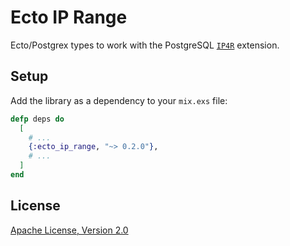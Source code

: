 # Ecto IP Range

Ecto/Postgrex types to work with the PostgreSQL
[`IP4R`](https://github.com/RhodiumToad/ip4r) extension.

## Setup

Add the library as a dependency to your `mix.exs` file:

```elixir
defp deps do
  [
    # ...
    {:ecto_ip_range, "~> 0.2.0"},
    # ...
  ]
end
```

## License

[Apache License, Version 2.0](http://www.apache.org/licenses/LICENSE-2.0)
